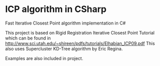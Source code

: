 # ICP algorithm in CSharp
 Fast Iterative Closest Point algorithm implementation in C#

 This project is based on Rigid Registration Iterative Closest Point Tutorial which can be found 
 in http://www.sci.utah.edu/~shireen/pdfs/tutorials/Elhabian_ICP09.pdf
 This also uses Supercluster KD-Tree algorithm by Eric Regina.

 Examples are also included in project.
